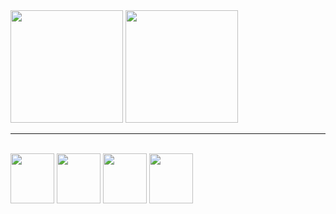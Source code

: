 


<div>
<img height="180em" src="https://github-readme-stats.vercel.app/api?username=gabrielvictor0&show_icons=true&theme=radical">
<img height="180em" src=https://github-readme-stats.vercel.app/api/top-langs/?username=gabrielvictor0&layout=compact&theme=radical >
</div>
<hr>
<div style="display: inline_block"><br>
<img align="center" height="80" width="70" src="https://cdn.jsdelivr.net/gh/devicons/devicon/icons/csharp/csharp-original.svg">
<img align="center" height="80" width="70" src="https://cdn.jsdelivr.net/gh/devicons/devicon/icons/css3/css3-original.svg">
<img align="center" height="80" width="70" src="https://cdn.jsdelivr.net/gh/devicons/devicon/icons/html5/html5-original.svg">
<img align="center" height="80" width="70" src="https://cdn.jsdelivr.net/gh/devicons/devicon/icons/figma/figma-original.svg">
</div>



